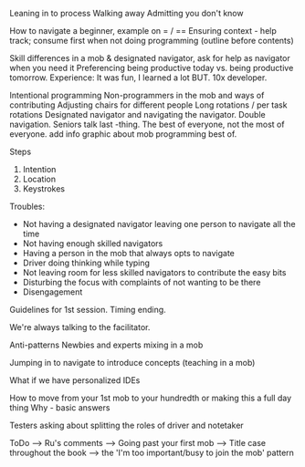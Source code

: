 Leaning in to process
Walking away
Admitting you don't know

How to navigate a beginner, example on  = / ==
Ensuring context - help track; consume first when not doing programming (outline before contents)

Skill differences in a mob & designated navigator, ask for help as navigator when you need it
Preferencing being productive today vs. being productive tomorrow. Experience: It was fun, I learned a lot BUT. 10x developer.


Intentional programming
Non-programmers in the mob and ways of contributing
Adjusting chairs for different people
Long rotations / per task rotations
Designated navigator and navigating the navigator. Double navigation. Seniors talk last -thing.
The best of everyone, not the most of everyone. add info graphic about mob programming best of.

Steps
1. Intention
2. Location
3. Keystrokes

Troubles:
  * Not having a designated navigator leaving one person to navigate all the time
  * Not having enough skilled navigators
  * Having a person in the mob that always opts to navigate
  * Driver doing thinking while typing
  * Not leaving room for less skilled navigators to contribute the easy bits
  * Disturbing the focus with complaints of not wanting to be there
  * Disengagement

Guidelines for 1st session. Timing ending.

We're always talking to the facilitator.

Anti-patterns
Newbies and experts mixing in a mob

Jumping in to navigate to introduce concepts (teaching in a mob)

What if we have personalized IDEs

How to move from your 1st mob to your hundredth or making this a full day thing
Why - basic answers

Testers asking about splitting the roles of driver and notetaker

ToDo
--> Ru's comments
--> Going past your first mob
--> Title case throughout the book
--> the 'I'm too important/busy to join the mob' pattern
